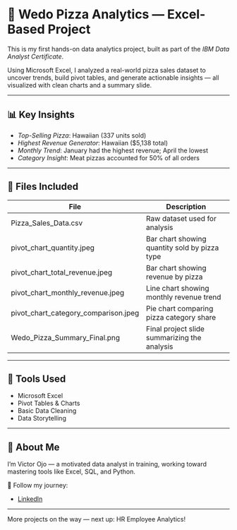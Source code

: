 # 🍕 Wedo Pizza Analytics — Excel-Based Project

This is my first hands-on data analytics project, built as part of the *IBM Data Analyst Certificate*.

Using Microsoft Excel, I analyzed a real-world pizza sales dataset to uncover trends, build pivot tables, and generate actionable insights — all visualized with clean charts and a summary slide.

---

## 📊 Key Insights

- *Top-Selling Pizza*: Hawaiian (337 units sold)
- *Highest Revenue Generator*: Hawaiian ($5,138 total)
- *Monthly Trend*: January had the highest revenue; April the lowest
- *Category Insight*: Meat pizzas accounted for 50% of all orders

---

## 📁 Files Included

| File | Description |
|------|-------------|
| Pizza_Sales_Data.csv | Raw dataset used for analysis |
| pivot_chart_quantity.jpeg | Bar chart showing quantity sold by pizza type |
| pivot_chart_total_revenue.jpeg | Bar chart showing revenue by pizza |
| pivot_chart_monthly_revenue.jpeg | Line chart showing monthly revenue trend |
| pivot_chart_category_comparison.jpeg | Pie chart comparing pizza category share |
| Wedo_Pizza_Summary_Final.png | Final project slide summarizing the analysis |

---

## 🚀 Tools Used

- Microsoft Excel  
- Pivot Tables & Charts  
- Basic Data Cleaning  
- Data Storytelling

---

## 📌 About Me

I’m Victor Ojo — a motivated data analyst in training, working toward mastering tools like Excel, SQL, and Python.

📍 Follow my journey:  
- [LinkedIn](https://www.linkedin.com/in/victor-ojo-34b4001a4)
 
  

---

More projects on the way — next up: HR Employee Analytics!
